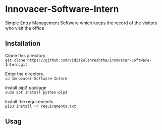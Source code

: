 # Innovacer-Software-Intern

Simple Entry Management Software which keeps the record of the visitors who visit the office

## Installation
Clone this directory.  
`git clone https://github.com/viditkulshreshtha/Innovacer-Software-Intern.git`  

Enter the directory.  
`cd Innovacer-Software-Intern`  

Install pip3 package  
`sudo apt install python-pip3`  

Install the requirements  
`pip3 install -r requirements.txt`  


## Usag
